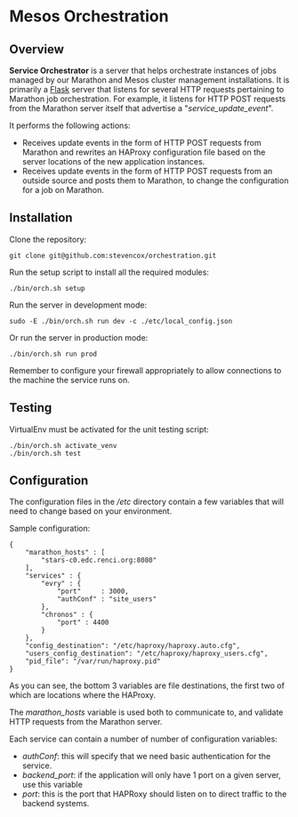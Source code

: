 # Mesos Orchestration
 
## Overview

**Service Orchestrator** is a server that helps orchestrate instances
of jobs managed by our Marathon and Mesos cluster management installations.
It is primarily a [Flask](http://flask.pocoo.org/) server that listens for
several HTTP requests pertaining to Marathon job orchestration.  For example,
it listens for HTTP POST requests from the Marathon server itself that
advertise a "*service_update_event*".

It performs the following actions:
 * Receives update events in the form of HTTP POST requests from Marathon and rewrites an HAProxy configuration file based on the server locations of the new application instances.
 * Receives update events in the form of HTTP POST requests from an outside source and posts them to Marathon, to change the configuration for a job on Marathon.

## Installation
Clone the repository:
```
git clone git@github.com:stevencox/orchestration.git
```
Run the setup script to install all the required modules:
```
./bin/orch.sh setup
```
Run the server in development mode:
```
sudo -E ./bin/orch.sh run dev -c ./etc/local_config.json
```
Or run the server in production mode:
```
./bin/orch.sh run prod
```
Remember to configure your firewall appropriately to allow connections to the machine the service runs on.

## Testing

VirtualEnv must be activated for the unit testing script:
```
./bin/orch.sh activate_venv
./bin/orch.sh test
```

## Configuration

The configuration files in the */etc* directory contain a few variables that will
need to change based on your environment.

Sample configuration:
```
{
    "marathon_hosts" : [
        "stars-c0.edc.renci.org:8080"
    ],
    "services" : {
        "evry" : {
            "port"     : 3000,
            "authConf" : "site_users"
        },
        "chronos" : {
            "port" : 4400
        }
    },
    "config_destination": "/etc/haproxy/haproxy.auto.cfg",
    "users_config_destination": "/etc/haproxy/haproxy_users.cfg",
    "pid_file": "/var/run/haproxy.pid"
}
```
As you can see, the bottom 3 variables are file destinations, the first two of which
are locations where the HAProxy.

The *marathon_hosts* variable is used both to communicate to, and validate HTTP requests
from the Marathon server.

Each service can contain a number of number of configuration variables:
 * *authConf*: this will specify that we need basic authentication for the service.
 * *backend_port*: if the application will only have 1 port on a given server, use this variable
 * *port*: this is the port that HAPRoxy should listen on to direct traffic to the backend systems.
